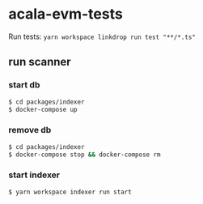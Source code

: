 # acala-evm-tests

Run tests: `yarn workspace linkdrop run test "**/*.ts"`

## run scanner 

### start db

```bash
$ cd packages/indexer
$ docker-compose up
```

### remove db

```bash
$ cd packages/indexer
$ docker-compose stop && docker-compose rm
```

### start indexer

```bash
$ yarn workspace indexer run start
```


